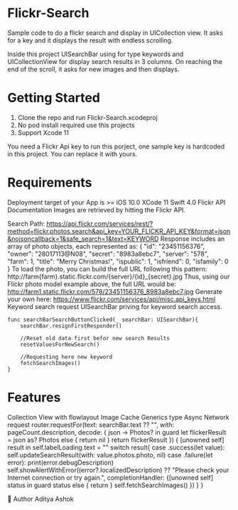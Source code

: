 # Flickr-Search

Sample code to do a flickr search and display in UICollection view. It asks for a key and it displays the result with endless scrolling.

Inside this project UISearchBar using for type keywords and UICollectionView for display search results in 3 columns. On reaching the end of the scroll, it asks for new images and then displays.

# Getting Started
1. Clone the repo and run Flickr-Search.xcodeproj
2. No pod install required use this projects
3. Support Xcode 11

You need a Flickr Api key to run this porject, one sample key is hardcoded in this project. 
You can replace it with yours. 

# Requirements
Deployment target of your App is >= iOS 10.0
XCode 11
Swift 4.0
Flickr API Documentation
Images are retrieved by hitting the Flickr API.

Search Path:
https://api.flickr.com/services/rest/?method=flickr.photos.search&api_key=YOUR_FLICKR_API_KEY&format=json&nojsoncallback=1&safe_search=1&text=KEYWORD
Response includes an array of photo objects, each represented as:
{
    "id": "23451156376",
    "owner": "28017113@N08",
    "secret": "8983a8ebc7",
    "server": "578",
    "farm": 1,
    "title": "Merry Christmas!",
    "ispublic": 1,
    "isfriend": 0,
    "isfamily": 0
}
To load the photo, you can build the full URL following this pattern:
http://farm{farm}.static.flickr.com/{server}/{id}_{secret}.jpg
Thus, using our Flickr photo model example above, the full URL would be:
http://farm1.static.flickr.com/578/23451156376_8983a8ebc7.jpg
Generate your own here:
https://www.flickr.com/services/api/misc.api_keys.html
Keyword search request
UISearchBar priving for keyword search access.

    func searchBarSearchButtonClicked(_ searchBar: UISearchBar){
        searchBar.resignFirstResponder()
        
        //Reset old data first befor new search Results
        resetValuesForNewSearch()
        
        //Requesting here new keyword
        fetchSearchImages()
    }

# Features

Collection View with flowlayout
Image Cache
Generics type Async Network request
 router.requestFor(text: searchBar.text ?? "", with: pageCount.description, decode: { json -> Photos? in
        guard let flickerResult = json as? Photos else { return  nil }
        return flickerResult
 }) { [unowned self] result in
            self.labelLoading.text = ""
            switch result{
            case .success(let value):
                self.updateSearchResult(with: value.photos.photo, nil)
            case .failure(let error):
                print(error.debugDescription)
                self.showAlertWithError((error?.localizedDescription) ??
                "Please check your Internet connection or try again.", completionHandler: {[unowned self] status in
                    guard status else { return }
                    self.fetchSearchImages()
            })
      }
  }
  
  
👤 Author
Aditya Ashok
